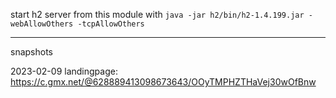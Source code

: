 
start h2 server from this module 
with
`java -jar h2/bin/h2-1.4.199.jar -webAllowOthers -tcpAllowOthers`


-----------------------------
snapshots

2023-02-09
landingpage:
https://c.gmx.net/@628889413098673643/OOyTMPHZTHaVej30wOfBnw
